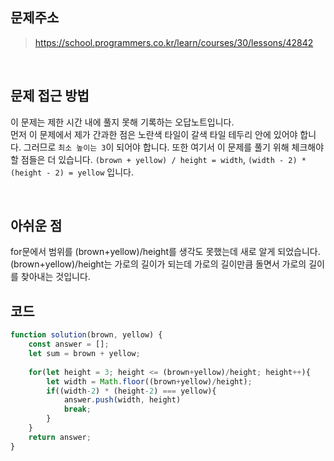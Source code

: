 ## 문제주소

> https://school.programmers.co.kr/learn/courses/30/lessons/42842

</br>

## 문제 접근 방법
이 문제는 제한 시간 내에 풀지 못해 기록하는 오답노트입니다.  
먼저 이 문제에서 제가 간과한 점은 노란색 타일이 갈색 타일 테두리 안에 있어야 합니다. 그러므로 `최소 높이는 3`이 되어야 합니다. 또한 여기서 이 문제를 풀기 위해 체크해야할 점들은 더 있습니다. `(brown + yellow) / height = width`, `(width - 2) * (height - 2) = yellow` 입니다.

</br>

## 아쉬운 점
for문에서 범위를 (brown+yellow)/height를 생각도 못했는데 새로 알게 되었습니다. (brown+yellow)/height는 가로의 길이가 되는데 가로의 길이만큼 돌면서 가로의 길이를 찾아내는 것입니다.

## 코드

```js
function solution(brown, yellow) {
    const answer = [];
    let sum = brown + yellow;
    
    for(let height = 3; height <= (brown+yellow)/height; height++){
        let width = Math.floor((brown+yellow)/height);
        if((width-2) * (height-2) === yellow){
            answer.push(width, height)
            break;
        }
    }
    return answer;
}
```
